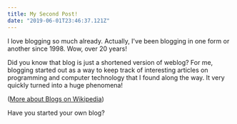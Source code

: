 ```yaml
---
title: My Second Post!
date: "2019-06-01T23:46:37.121Z"
---
```


I love blogging so much already. Actually, I've been blogging in one
form or another since 1998. Wow, over 20 years!

Did you know that blog is just a shortened version of weblog? For me, blogging started out as a way
to keep track of interesting articles on programming and computer technology that I found along
the way. It very quickly turned into a huge phenomena!

([More about Blogs on Wikipedia](https://en.wikipedia.org/wiki/Blog))

Have you started your own blog?
